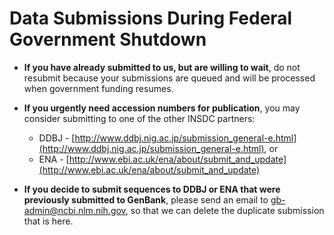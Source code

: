 <meta http-equiv="Content-Type" content="text/html; charset=utf-8">  <meta name="node-id" content="3215"> <meta name="revision-id" content="17248"> <meta name="cms-base-url" content="http://cms.ncbi.nlm.nih.gov"> <meta name="cms-view-url" content="http://cms.ncbi.nlm.nih.gov/genbank/shutdown-oct-2013"> <meta name="cms-edit-url" content="http://cms.ncbi.nlm.nih.gov/node/3215/edit"> <meta name="created" content="2013-10-07T13:05:33-04:00"> <meta name="modified" content="2013-10-07T14:58:13-04:00"> <meta name="publication-date" content="2013-10-07T13:00:00-04:00"> <meta name="author" content="mjohnson"> <meta name="subsite" content="genbank"> <meta name="path" content="genbank/shutdown-oct-2013"> <meta name="node-type" content="page"> <meta name="jira-ticket" content=""> <meta name="cms-tags" content="">  <meta name="" content=""> <title>Data Submissions During Federal Government Shutdown</title>

<div class="node clear-block">

<div class="content">

# Data Submissions During Federal Government Shutdown

*   **If you have already submitted to us, but are willing to wait**, do not resubmit because your submissions are queued and will be processed when government funding resumes.

*   **If you urgently need accession numbers for publication**, you may consider submitting to one of the other INSDC partners:
    *   DDBJ - [http://www.ddbj.nig.ac.jp/submission_general-e.html](http://www.ddbj.nig.ac.jp/submission_general-e.html), or
    *   ENA - [http://www.ebi.ac.uk/ena/about/submit_and_update](http://www.ebi.ac.uk/ena/about/submit_and_update)

*   **If you decide to submit sequences to DDBJ or ENA that were previously submitted to GenBank**, please send an email to [gb-admin@ncbi.nlm.nih.gov](mailto:gb-admin@ncbi.nlm.nih.gov), so that we can delete the duplicate submission that is here.

</div>

</div>